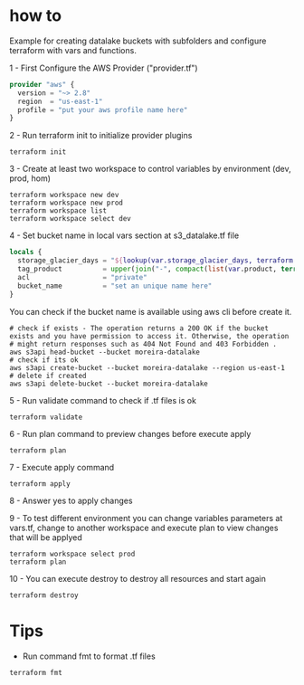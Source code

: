 # how to

Example for creating datalake buckets with subfolders and configure terraform with vars and functions.

1 - First Configure the AWS Provider ("provider.tf")

```tf
provider "aws" {
  version = "~> 2.8"
  region  = "us-east-1"
  profile = "put your aws profile name here"
}
```

2 - Run terraform init to initialize provider plugins

```shell
terraform init
```
3 - Create at least two workspace to control variables by environment (dev, prod, hom)

```shell
terraform workspace new dev
terraform workspace new prod
terraform workspace list
terraform workspace select dev
```

4 - Set bucket name in local vars section at s3_datalake.tf file

```tf
locals {
  storage_glacier_days = "${lookup(var.storage_glacier_days, terraform.workspace)}"
  tag_product          = upper(join("-", compact(list(var.product, terraform.workspace))))
  acl                  = "private"
  bucket_name          = "set an unique name here"
}
```

You can check if the bucket name is available using aws cli before create it.

```shell
# check if exists - The operation returns a 200 OK if the bucket exists and you have permission to access it. Otherwise, the operation 
# might return responses such as 404 Not Found and 403 Forbidden .
aws s3api head-bucket --bucket moreira-datalake
# check if its ok
aws s3api create-bucket --bucket moreira-datalake --region us-east-1
# delete if created
aws s3api delete-bucket --bucket moreira-datalake
```

5 - Run validate command to check if .tf files is ok

```shell
terraform validate
```

6 - Run plan command to preview changes before execute apply

```shell
terraform plan
```

7 - Execute apply command

```shell
terraform apply
```

8 - Answer yes to apply changes

9 - To test different environment you can change variables parameters at vars.tf, change to another workspace and execute plan to view changes that will be applyed

```shell
terraform workspace select prod
terraform plan
```

10 - You can execute destroy to destroy all resources and start again

```shell
terraform destroy
```

# Tips

- Run command fmt to format .tf files

```shell
terraform fmt
```